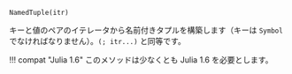 ```
NamedTuple(itr)
```

キーと値のペアのイテレータから名前付きタプルを構築します（キーは `Symbol` でなければなりません）。`(; itr...)` と同等です。

!!! compat "Julia 1.6"
    このメソッドは少なくとも Julia 1.6 を必要とします。

